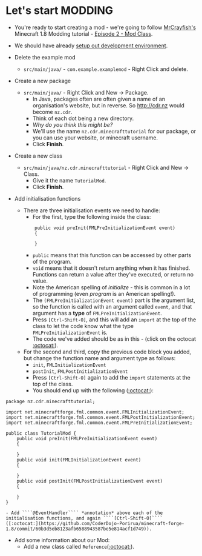# Let's start MODDING
- You're ready to start creating a mod - we're going to follow [MrCrayfish's](https://twitter.com/MrCraayfish) Minecraft 1.8 Modding tutorial - [Episode 2 - Mod Class](https://www.youtube.com/watch?v=S8Oy2Z5V2VU&index=2&list=PLy11IosblXIFDFAT3wz_5Nve05wIVKFSJ).

- We should have already [setup out development environment](dev-environment-setup.md).

- Delete the example mod
  - ````src/main/java/```` - ````com.example.examplemod```` - Right Click and delete.
- Create a new package
  - ````src/main/java/```` - Right Click and New -> Package.
    - In Java, packages often are often given a name of an organisation's website, but in reverse. So http://cdr.nz would become ````nz.cdr````.
    - Think of each dot being a new directory.
    - *Why do you think this might be?*
    - We'll use the name ````nz.cdr.minecrafttutorial```` for our package, or you can use your website, or minecraft username.
    - Click **Finish**.
- Create a new class
  - ````src/main/java/nz.cdr.minecrafttutorial```` - Right Click and New -> Class.
    - Give it the name ````TutorialMod````.
    - Click **Finish**.
- Add initialisation functions
  - There are three initialisation events we need to handle:
    - For the first, type the following inside the class:
    ````
        public void preInit(FMLPreInitializationEvent event)
        {

        }
    ````
    - ````public```` means that this function can be accessed by other parts of the program.
    - ````void```` means that it doesn't return anything when it has finished. Functions can return a value after they've executed, or return no value.
    - Note the American spelling of *initialize* - this is common in a lot of programming (even *program* is an American spelling!).
    - The ````(FMLPreInitializationEvent event)```` part is the argument list, so the function is called with an argument called ````event````, and that argument has a **type** of ````FMLPreInitializationEvent````.
    - Press ````[Ctrl-Shift-O]````, and this will add an ````import```` at the top of the class to let the code know what the type ````FMLPreInitializationEvent```` is.
    - The code we've added should be as in this - (click on the octocat [:octocat:](https://github.com/CoderDojo-Porirua/minecraft-forge-1.8/commit/02f5f6342229f3d38f7448eb934a0dcc7024d8d9)).
  - For the second and third, copy the previous code block you added, but change the function name and argument type as follows:
    - ````init````,  ````FMLInitializationEvent````
    - ````postInit````,  ````FMLPostInitializationEvent````
    - Press ````[Ctrl-Shift-O]```` again to add the ````import```` statements at the top of the class.
    - You should end up with the following ([:octocat:](https://github.com/CoderDojo-Porirua/minecraft-forge-1.8/commit/6b1422dbc84a115171ab41303ba6c3a5e7b5e39f)):
````
package nz.cdr.minecrafttutorial;

import net.minecraftforge.fml.common.event.FMLInitializationEvent;
import net.minecraftforge.fml.common.event.FMLPostInitializationEvent;
import net.minecraftforge.fml.common.event.FMLPreInitializationEvent;

public class TutorialMod {
  	public void preInit(FMLPreInitializationEvent event)
  	{

  	}
  	public void init(FMLInitializationEvent event)
  	{

  	}
  	public void postInit(FMLPostInitializationEvent event)
  	{

  	}
}
````
    - Add ````@EventHandler```` *annotation* above each of the initialisation functions, and again ````[Ctrl-Shift-O]````  ([:octocat:](https://github.com/CoderDojo-Porirua/minecraft-forge-1.8/commit/60b3d5eb8123afb6588943587be5e814acf1d749)).
  - Add some information about our Mod:
    - Add a new class called ````Reference````([:octocat:](https://github.com/CoderDojo-Porirua/minecraft-forge-1.8/commit/1b87051540d550194bc1ff3d62bd9a2548209f54)).
